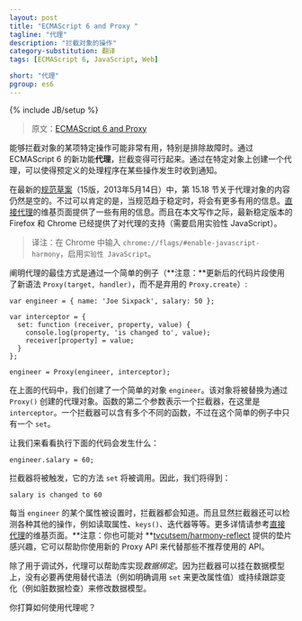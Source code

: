 ```yaml
---
layout: post
title: "ECMAScript 6 and Proxy "
tagline: "代理"
description: "拦截对象的操作"
category-substitution: 翻译
tags: [ECMAScript 6, JavaScript, Web]

short: "代理"
pgroup: es6
---
```

{% include JB/setup %}

> 原文：[ECMAScript 6 and Proxy](http://ariya.ofilabs.com/2013/07/es6-and-proxy.html)

<!-- Being able to intercept a certain operation to an object can be really useful, in particular during a troubleshooting session. With ECMAScript 6, this is possible via its new feature, **proxy**. Creating a proxy on a particular object allows a predefined handler to get notified when something happens. -->
能够拦截对象的某项特定操作可能非常有用，特别是排除故障时。通过 ECMAScript 6 的新功能**代理**，拦截变得可行起来。通过在特定对象上创建一个代理，可以使得预定义的处理程序在某些操作发生时收到通知。

<!-- In the latest [draft specification](http://wiki.ecmascript.org/doku.php?id=harmony:specification_drafts) (Rev 15, May 14, 2013), section 15.18 on Proxy Objects is still empty. It is safe to assume that more information will be available later, when the specification starts to stabilize. Meanwhile, there is some useful information on the [Direct Proxies](http://wiki.ecmascript.org/doku.php?id=harmony:direct_proxies) wiki page. At the time of this writing, proxy support is already available on the latest stable version of Firefox and Chrome (experimental flag needs to be enabled). -->
在最新的[规范草案](http://wiki.ecmascript.org/doku.php?id=harmony:specification_drafts)（15版，2013年5月14日）中，第 15.18 节关于代理对象的内容仍然是空的。不过可以肯定的是，当规范趋于稳定时，将会有更多有用的信息。[直接代理](http://wiki.ecmascript.org/doku.php?id=harmony:direct_proxies)的维基页面提供了一些有用的信息。而且在本文写作之际，最新稳定版本的 Firefox 和 Chrome 已经提供了对代理的支持（需要启用实验性 JavaScript）。
> 译注：在 Chrome 中输入 `chrome://flags/#enable-javascript-harmony`，启用`实验性 JavaScript`。

<!-- The best way to illustrate a proxy is by a simple example (**note:** the code fragment is updated to use the new syntax, `Proxy(target, handler)`, and not the deprecated `Proxy.create`): -->
阐明代理的最佳方式是通过一个简单的例子（**注意：**更新后的代码片段使用了新语法 `Proxy(target, handler)`，而不是弃用的 `Proxy.create`）:

    var engineer = { name: 'Joe Sixpack', salary: 50 };
     
    var interceptor = {
      set: function (receiver, property, value) {
        console.log(property, 'is changed to', value);
        receiver[property] = value;
      }
    };
 
    engineer = Proxy(engineer, interceptor);

<!-- In the above code, we create a simple object `engineer`. This object will be replaced by another one as the result of installing a proxy via `Proxy()`. The second parameter for this function is denoting a handler, `interceptor` in our case. A handler can have many different functions, for this simple example we have only one, `set`. -->
在上面的代码中，我们创建了一个简单的对象 `engineer`。该对象将被替换为通过 `Proxy()` 创建的代理对象。函数的第二个参数表示一个拦截器，在这里是 `interceptor`。一个拦截器可以含有多个不同的函数，不过在这个简单的例子中只有一个 `set`。

<!-- Let’s see what happens if we executed the following code: -->
让我们来看看执行下面的代码会发生什么：

    engineer.salary = 60;

<!-- The handler will be called and its `set` function will be invoked. Thus, we will get: -->
拦截器将被触发，它的方法 `set` 将被调用。因此，我们将得到：

    salary is changed to 60

<!-- Every time a property of `engineer` is set, our interceptor will know about it. Obviously, there are various other operations which can be detected a proxy handler, such as property getter, `keys()`, iterator, and many others. Refer to the [Direct Proxies](http://wiki.ecmascript.org/doku.php?id=harmony:direct_proxies) wiki page for more details. **Note:** you might be also interested in [tvcutsem/harmony-reflect](https://github.com/tvcutsem/harmony-reflect) which contains the polyfills so that you can use the new Proxy API on top of the deprecated one. -->
每当 `engineer` 的某个属性被设置时，拦截器都会知道。而且显然拦截器还可以检测各种其他的操作，例如读取属性、`keys()`、迭代器等等。更多详情请参考[直接代理](http://wiki.ecmascript.org/doku.php?id=harmony:direct_proxies)的维基页面。**注意：你也可能对 **[tvcutsem/harmony-reflect](https://github.com/tvcutsem/harmony-reflect) 提供的垫片感兴趣，它可以帮助你使用新的 Proxy API 来代替那些不推荐使用的 API。

<!-- Beside for debugging purposes, proxy can be helpful for libraries which implement *data binding*. Because a handler can be hooked to the data model, there is no need to use an alternative syntax (e.g. explicit `set` to change a value) or to continuously track the change (e.g. dirty state) to modify the model. -->
除了用于调试外，代理可以帮助库实现*数据绑定*。因为拦截器可以挂在数据模型上，没有必要再使用替代语法（例如明确调用 `set` 来更改属性值）或持续跟踪变化（例如脏数据检查）来修改数据模型。

<!-- How would you plan to use proxy? -->
你打算如何使用代理呢？



